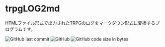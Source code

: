 # trpgLOG2md

HTMLファイル形式で出力されたTRPGのログをマークダウン形式に変換するプログラムです。

![GitHub last commit](https://img.shields.io/github/last-commit/msattova/trpgLOG2md)
![GitHub](https://img.shields.io/github/license/msattova/trpgLOG2md)
![GitHub code size in bytes](https://img.shields.io/github/languages/code-size/msattova/trpgLOG2md)
